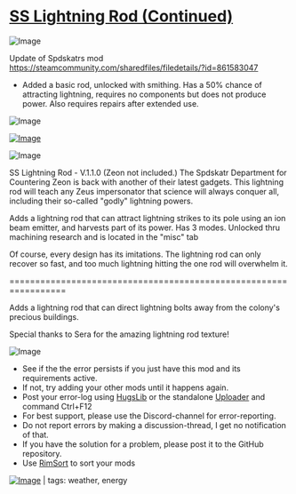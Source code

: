 # [SS Lightning Rod (Continued)](https://steamcommunity.com/sharedfiles/filedetails/?id=2358261479)

![Image](https://i.imgur.com/buuPQel.png)

Update of Spdskatrs mod
https://steamcommunity.com/sharedfiles/filedetails/?id=861583047

- Added a basic rod, unlocked with smithing. Has a 50% chance of attracting lightning, requires no components but does not produce power. Also requires repairs after extended use.

![Image](https://i.imgur.com/pufA0kM.png)

[![Image](https://i.imgur.com/kNldlMg.png)](https://steamcommunity.com/sharedfiles/filedetails/?id=2288125657)
	
![Image](https://i.imgur.com/Z4GOv8H.png)

SS Lightning Rod - V.1.1.0
(Zeon not included.)
The Spdskatr Department for Countering Zeon is back with another of their latest gadgets. This lightning rod will teach any Zeus impersonator that science will always conquer all, including their so-called "godly" lightning powers.

Adds a lightning rod that can attract lightning strikes to its pole using an ion beam emitter, and harvests part of its power. Has 3 modes. Unlocked thru machining research and is located in the "misc" tab

Of course, every design has its imitations. The lightning rod can only recover so fast, and too much lightning hitting the one rod will overwhelm it.

=================================================================

Adds a lightning rod that can direct lightning bolts away from the colony's precious buildings.

Special thanks to Sera for the amazing lightning rod texture!

![Image](https://i.imgur.com/PwoNOj4.png)



-  See if the the error persists if you just have this mod and its requirements active.
-  If not, try adding your other mods until it happens again.
-  Post your error-log using [HugsLib](https://steamcommunity.com/workshop/filedetails/?id=818773962) or the standalone [Uploader](https://steamcommunity.com/sharedfiles/filedetails/?id=2873415404) and command Ctrl+F12
-  For best support, please use the Discord-channel for error-reporting.
-  Do not report errors by making a discussion-thread, I get no notification of that.
-  If you have the solution for a problem, please post it to the GitHub repository.
-  Use [RimSort](https://github.com/RimSort/RimSort/releases/latest) to sort your mods

 

[![Image](https://img.shields.io/github/v/release/emipa606/SSLightningRod?label=latest%20version&style=plastic&color=9f1111&labelColor=black)](https://steamcommunity.com/sharedfiles/filedetails/changelog/2358261479) | tags:  weather,  energy
